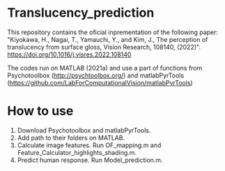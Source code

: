 # Translucency_prediction

This repository contains the oficial inprementation of the following paper: "Kiyokawa, H., Nagai, T., Yamauchi, Y., and Kim, J., The perception of translucency from surface gloss, Vision Research, 108140, (2022)". https://doi.org/10.1016/j.visres.2022.108140

The codes run on MATLAB (2021a) and use a part of functions from Psychotoolbox (http://psychtoolbox.org/)  and matlabPyrTools (https://github.com/LabForComputationalVision/matlabPyrTools)

# How to use
1. Download Psychotoolbox and matlabPyrTools.
2. Add path to their folders on MATLAB.
3. Calculate image features. Run OF_mapping.m and Feature_Calculator_highlights_shading.m.
4. Predict human response. Run Model_prediction.m.
